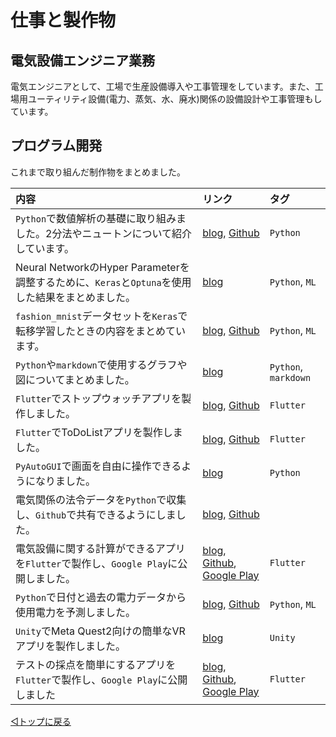 # 仕事と製作物

## 電気設備エンジニア業務

電気エンジニアとして、工場で生産設備導入や工事管理をしています。また、工場用ユーティリティ設備(電力、蒸気、水、廃水)関係の設備設計や工事管理もしています。


## プログラム開発

これまで取り組んだ制作物をまとめました。

|内容|リンク|タグ|
|:--|:--|:--|
|`Python`で数値解析の基礎に取り組みました。2分法やニュートンについて紹介しています。|[blog](https://snova301.hatenablog.com/entry/2018/09/29/171931), [Github](https://github.com/snova301/nu_an01)|`Python`|
|Neural NetworkのHyper Parameterを調整するために、`Keras`と`Optuna`を使用した結果をまとめました。|[blog](https://snova301.hatenablog.com/entry/2018/12/14/191025)|`Python`, `ML`|
|`fashion_mnist`データセットを`Keras`で転移学習したときの内容をまとめています。|[blog](https://snova301.hatenablog.com/entry/2019/05/26/203003), [Github](https://github.com/snova301/fashion_mnist)|`Python`, `ML`|
|`Python`や`markdown`で使用するグラフや図についてまとめました。|[blog](https://snova301.hatenablog.com/entry/2019/06/01/142608)|`Python`, `markdown`|
|`Flutter`でストップウォッチアプリを製作しました。|[blog](https://snova301.hatenablog.com/entry/2019/07/22/110000), [Github](https://github.com/snova301/flutter_stopwatch)|`Flutter`|
|`Flutter`でToDoListアプリを製作しました。|[blog](https://snova301.hatenablog.com/entry/2019/07/29/110000), [Github](https://github.com/snova301/flutter_todolist)|`Flutter`|
|`PyAutoGUI`で画面を自由に操作できるようになりました。|[blog](https://snova301.hatenablog.com/entry/2019/06/18/123000)|`Python`|
|電気関係の法令データを`Python`で収集し、`Github`で共有できるようにしました。|[blog](https://snova301.hatenablog.com/entry/2019/08/19/110000), [Github](https://github.com/snova301/japanese_electricity_law)||
|電気設備に関する計算ができるアプリを`Flutter`で製作し、`Google Play`に公開しました。|[blog](https://snova301.hatenablog.com/entry/2021/11/28/172636), [Github](https://github.com/snova301/elec_calculator), [Google Play](https://play.google.com/store/apps/details?id=com.github.snova301.elec_calculator)|`Flutter`|
|`Python`で日付と過去の電力データから使用電力を予測しました。|[blog](https://snova301.hatenablog.com/entry/2022/03/28/182458), [Github](https://github.com/snova301/UsedElecPred)|`Python`, `ML`|
|`Unity`でMeta Quest2向けの簡単なVRアプリを製作しました。|[blog](https://snova301.hatenablog.com/entry/2022/04/16/175238)|`Unity`|
|テストの採点を簡単にするアプリを`Flutter`で製作し、`Google Play`に公開しました|[blog](https://snova301.hatenablog.com/entry/2022/06/14/141820), [Github](https://github.com/snova301/score_counter), [Google Play](https://play.google.com/store/apps/details?id=com.github.snova301.score_counter)|`Flutter`|


[◁トップに戻る](./index.md)